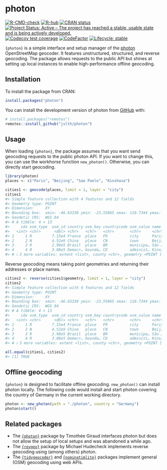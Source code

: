 
<!-- README.md is generated from README.Rmd. Please edit that file -->

# photon

<!-- badges: start -->

[![R-CMD-check](https://github.com/JsLth/photon/actions/workflows/R-CMD-check.yaml/badge.svg)](https://github.com/JsLth/photon/actions/workflows/R-CMD-check.yaml)
[![R-hub](https://github.com/jslth/photon/actions/workflows/rhub.yaml/badge.svg)](https://github.com/jslth/photon/actions/workflows/rhub.yaml)
[![CRAN
status](https://www.r-pkg.org/badges/version/photon)](https://CRAN.R-project.org/package=photon)
[![Project Status: Active – The project has reached a stable, usable
state and is being actively
developed.](https://www.repostatus.org/badges/latest/active.svg)](https://www.repostatus.org/#active)
[![Codecov test
coverage](https://codecov.io/gh/JsLth/photon/branch/main/graph/badge.svg)](https://app.codecov.io/gh/JsLth/photon?branch=main)
[![CodeFactor](https://www.codefactor.io/repository/github/jslth/photon/badge/main)](https://www.codefactor.io/repository/github/jslth/photon/overview/main)
[![Lifecycle:
stable](https://img.shields.io/badge/lifecycle-stable-brightgreen.svg)](https://lifecycle.r-lib.org/articles/stages.html#stable)
<!-- badges: end -->

`{photon}` is a simple interface and setup manager of the
[photon](https://photon.komoot.io) OpenStreetMap geocoder. It features
unstructured, structured, and reverse geocoding. The package allows
requests to the public API but shines at setting up local instances to
enable high-performance offline geocoding.

## Installation

To install the package from CRAN:

``` r
install.packages("photon")
```

You can install the development version of photon from
[GitHub](https://github.com/) with:

``` r
# install.packages("remotes")
remotes::install_github("jslth/photon")
```

## Usage

When loading `{photon}`, the package assumes that you want send
geocoding requests to the public photon API. If you want to change this,
you can use the workhorse function `new_photon()`. Otherwise, you can
directly start geocoding.

``` r
library(photon)
places <- c("Paris", "Beijing", "Sao Paolo", "Kinshasa")

cities1 <- geocode(places, limit = 1, layer = "city")
cities1
#> Simple feature collection with 4 features and 12 fields
#> Geometry type: POINT
#> Dimension:     XY
#> Bounding box:  xmin: -46.63338 ymin: -23.55065 xmax: 110.7344 ymax: 48.8535
#> Geodetic CRS:  WGS 84
#> # A tibble: 4 × 13
#>     idx osm_type  osm_id country osm_key countrycode osm_value name  state type 
#>   <int> <chr>      <dbl> <chr>   <chr>   <chr>       <chr>     <chr> <chr> <chr>
#> 1     1 R         7.15e4 France  place   FR          city      Paris Ile-… city 
#> 2     2 N         4.52e9 China   place   CN          town      Beij… Shan… city 
#> 3     3 R         2.98e5 Brazil  place   BR          municipa… São … São … city 
#> 4     4 R         3.88e5 Democr… bounda… CD          administ… Kins… Kins… city 
#> # ℹ 3 more variables: extent <list>, county <chr>, geometry <POINT [°]>
```

Reverse geocoding means taking point geometries and returning their
addresses or place names.

``` r
cities2 <- reverse(cities1$geometry, limit = 1, layer = "city")
cities2
#> Simple feature collection with 4 features and 12 fields
#> Geometry type: POINT
#> Dimension:     XY
#> Bounding box:  xmin: -46.63338 ymin: -23.55065 xmax: 110.7344 ymax: 48.8535
#> Geodetic CRS:  WGS 84
#> # A tibble: 4 × 13
#>     idx osm_type  osm_id country osm_key countrycode osm_value name  state type 
#>   <int> <chr>      <dbl> <chr>   <chr>   <chr>       <chr>     <chr> <chr> <chr>
#> 1     1 R         7.15e4 France  place   FR          city      Paris Ile-… city 
#> 2     2 N         4.52e9 China   place   CN          town      Beij… Shan… city 
#> 3     3 R         2.98e5 Brazil  place   BR          municipa… São … São … city 
#> 4     4 R         3.88e5 Democr… bounda… CD          administ… Kins… Kins… city 
#> # ℹ 3 more variables: extent <list>, county <chr>, geometry <POINT [°]>
```

``` r
all.equal(cities1, cities2)
#> [1] TRUE
```

## Offline geocoding

`{photon}` is designed to facilitate offline geocoding. `new_photon()`
can install photon locally. The following code would install and start
photon covering the country of Germany in the current working directory.

``` r
photon <- new_photon(path = "./photon", country = "Germany")
photon$start()
```

## Related packages

- The [`{photon}`](https://github.com/rCarto/photon) package by Timothée
  Giraud interfaces photon but does not allow the setup of local setups
  and was abandoned a while ago.
- The [`{revgeo}`](https://CRAN.R-project.org/package=revgeo) package by
  Michael Hudecheck implements reverse geocoding using (among others)
  photon.
- The [`{tidygeocoder}`](https://jessecambon.github.io/tidygeocoder/)
  and [`{nominatimlite}`](https://dieghernan.github.io/nominatimlite/)
  packages implement general (OSM) geocoding using web APIs.
